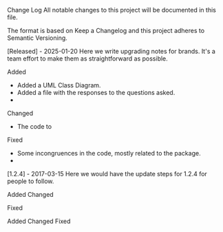 Change Log
All notable changes to this project will be documented in this file.

The format is based on Keep a Changelog and this project adheres to Semantic Versioning.

[Released] - 2025-01-20
Here we write upgrading notes for brands. It's a team effort to make them as straightforward as possible.

Added
- Added a UML Class Diagram.
- Added a file with the responses to the questions asked.
- 

Changed
- The code to 


Fixed
- Some incongruences in the code, mostly related to the package.
- 

[1.2.4] - 2017-03-15
Here we would have the update steps for 1.2.4 for people to follow.

Added
Changed

Fixed

Added
Changed
Fixed

